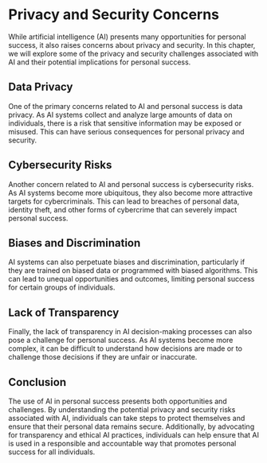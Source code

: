 Privacy and Security Concerns
===============================================================================

While artificial intelligence (AI) presents many opportunities for personal success, it also raises concerns about privacy and security. In this chapter, we will explore some of the privacy and security challenges associated with AI and their potential implications for personal success.

Data Privacy
------------

One of the primary concerns related to AI and personal success is data privacy. As AI systems collect and analyze large amounts of data on individuals, there is a risk that sensitive information may be exposed or misused. This can have serious consequences for personal privacy and security.

Cybersecurity Risks
-------------------

Another concern related to AI and personal success is cybersecurity risks. As AI systems become more ubiquitous, they also become more attractive targets for cybercriminals. This can lead to breaches of personal data, identity theft, and other forms of cybercrime that can severely impact personal success.

Biases and Discrimination
-------------------------

AI systems can also perpetuate biases and discrimination, particularly if they are trained on biased data or programmed with biased algorithms. This can lead to unequal opportunities and outcomes, limiting personal success for certain groups of individuals.

Lack of Transparency
--------------------

Finally, the lack of transparency in AI decision-making processes can also pose a challenge for personal success. As AI systems become more complex, it can be difficult to understand how decisions are made or to challenge those decisions if they are unfair or inaccurate.

Conclusion
----------

The use of AI in personal success presents both opportunities and challenges. By understanding the potential privacy and security risks associated with AI, individuals can take steps to protect themselves and ensure that their personal data remains secure. Additionally, by advocating for transparency and ethical AI practices, individuals can help ensure that AI is used in a responsible and accountable way that promotes personal success for all individuals.
